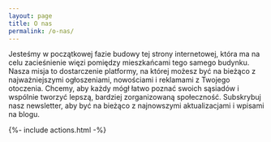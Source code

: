 ```yaml
---
layout: page
title: O nas
permalink: /o-nas/
---
```


<p>
Jesteśmy w początkowej fazie budowy tej strony internetowej, która ma na celu zacieśnienie więzi pomiędzy mieszkańcami tego samego budynku.
Nasza misja to dostarczenie platformy, na której możesz być na bieżąco z najważniejszymi ogłoszeniami, nowościami i reklamami z Twojego otoczenia.
Chcemy, aby każdy mógł łatwo poznać swoich sąsiadów i wspólnie tworzyć lepszą, bardziej zorganizowaną społeczność.
Subskrybuj nasz newsletter, aby być na bieżąco z najnowszymi aktualizacjami i wpisami na blogu.
</p>

{%- include actions.html -%}